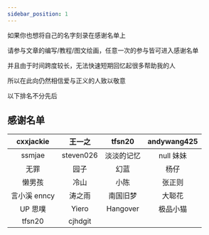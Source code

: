 ```yaml
---
sidebar_position: 1
---
```


如果你也想将自己的名字刻录在感谢名单上

请参与文章的编写/教程/图文绘画，任意一次的参与皆可进入感谢名单

并且由于时间跨度较长，无法快速短期回忆起很多帮助我的人

所以在此向仍然相信爱与正义的人致以敬意

以下排名不分先后

## 感谢名单

|  cxxjackie   |  王一之   |   tfsn20   | andywang425 |
| :----------: | :-------: | :--------: | :---------: |
|    ssmjae    | steven026 | 淡淡的记忆 |  null 妹妹  |
|     无罪     |   园子    |    幻蓝    |    杨仔     |
|    懒男孩    |   冷山    |    小陈    |   张正则    |
| 言小溪 enncy |  涛之雨   |  南国旧梦  |   大聪花    |
|   UP 思噗    |   Yiero   |  Hangover  |  极品小猫   |
|    tfsn20    |  cjhdgit  |            |             |
